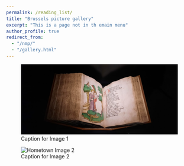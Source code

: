 ```yaml
---
permalink: /reading_list/
title: "Brussels picture gallery"
excerpt: "This is a page not in th emain menu"
author_profile: true
redirect_from: 
  - "/nmp/"
  - "/gallery.html"
---
```


<div class="gallery">
  <figure>
    <img src="/images/brussels/bourgogne.jpg" alt="Hometown Image 1">
    <figcaption>Caption for Image 1</figcaption>
  </figure>

  <figure>
    <img src="/images/hometown/hotel_van_eetvelde.jpg" alt="Hometown Image 2">
    <figcaption>Caption for Image 2</figcaption>
  </figure>

  <!-- Add more images and captions as needed -->
</div>
